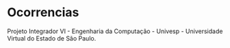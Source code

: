 # Ocorrencias
Projeto Integrador VI - Engenharia da Computação - Univesp - Universidade Virtual do Estado de São Paulo.
